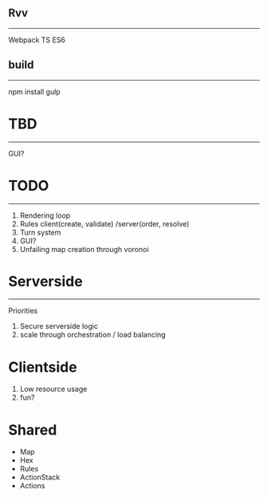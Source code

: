 ## Rvv
-----
Webpack TS ES6 

## build
-----
npm install
gulp

# TBD
------
GUI?


# TODO
------
1. Rendering loop
2. Rules client(create, validate) /server(order, resolve)
3. Turn system
4. GUI?
99. Unfailing map creation through voronoi


# Serverside
------
Priorities
1. Secure serverside logic
1. scale through orchestration / load balancing



# Clientside
1. Low resource usage
2. fun?

# Shared
* Map
* Hex
* Rules
* ActionStack
* Actions